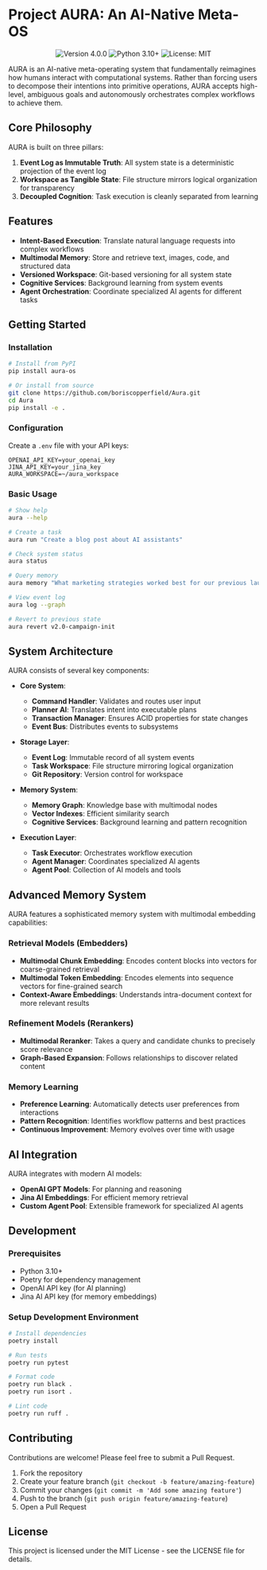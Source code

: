 # Project AURA: An AI-Native Meta-OS

<div align="center">
  <img src="https://img.shields.io/badge/version-4.0.0-blue.svg" alt="Version 4.0.0">
  <img src="https://img.shields.io/badge/python-3.10+-green.svg" alt="Python 3.10+">
  <img src="https://img.shields.io/badge/license-MIT-orange.svg" alt="License: MIT">
</div>

AURA is an AI-native meta-operating system that fundamentally reimagines how humans interact with computational systems. Rather than forcing users to decompose their intentions into primitive operations, AURA accepts high-level, ambiguous goals and autonomously orchestrates complex workflows to achieve them.

## Core Philosophy

AURA is built on three pillars:

1. **Event Log as Immutable Truth**: All system state is a deterministic projection of the event log
2. **Workspace as Tangible State**: File structure mirrors logical organization for transparency
3. **Decoupled Cognition**: Task execution is cleanly separated from learning

## Features

- **Intent-Based Execution**: Translate natural language requests into complex workflows
- **Multimodal Memory**: Store and retrieve text, images, code, and structured data
- **Versioned Workspace**: Git-based versioning for all system state
- **Cognitive Services**: Background learning from system events
- **Agent Orchestration**: Coordinate specialized AI agents for different tasks

## Getting Started

### Installation

```bash
# Install from PyPI
pip install aura-os

# Or install from source
git clone https://github.com/boriscopperfield/Aura.git
cd Aura
pip install -e .
```

### Configuration

Create a `.env` file with your API keys:

```
OPENAI_API_KEY=your_openai_key
JINA_API_KEY=your_jina_key
AURA_WORKSPACE=~/aura_workspace
```

### Basic Usage

```bash
# Show help
aura --help

# Create a task
aura run "Create a blog post about AI assistants"

# Check system status
aura status

# Query memory
aura memory "What marketing strategies worked best for our previous launches?"

# View event log
aura log --graph

# Revert to previous state
aura revert v2.0-campaign-init
```

## System Architecture

AURA consists of several key components:

- **Core System**:
  - **Command Handler**: Validates and routes user input
  - **Planner AI**: Translates intent into executable plans
  - **Transaction Manager**: Ensures ACID properties for state changes
  - **Event Bus**: Distributes events to subsystems

- **Storage Layer**:
  - **Event Log**: Immutable record of all system events
  - **Task Workspace**: File structure mirroring logical organization
  - **Git Repository**: Version control for workspace

- **Memory System**:
  - **Memory Graph**: Knowledge base with multimodal nodes
  - **Vector Indexes**: Efficient similarity search
  - **Cognitive Services**: Background learning and pattern recognition

- **Execution Layer**:
  - **Task Executor**: Orchestrates workflow execution
  - **Agent Manager**: Coordinates specialized AI agents
  - **Agent Pool**: Collection of AI models and tools

## Advanced Memory System

AURA features a sophisticated memory system with multimodal embedding capabilities:

### Retrieval Models (Embedders)
- **Multimodal Chunk Embedding**: Encodes content blocks into vectors for coarse-grained retrieval
- **Multimodal Token Embedding**: Encodes elements into sequence vectors for fine-grained search
- **Context-Aware Embeddings**: Understands intra-document context for more relevant results

### Refinement Models (Rerankers)
- **Multimodal Reranker**: Takes a query and candidate chunks to precisely score relevance
- **Graph-Based Expansion**: Follows relationships to discover related content

### Memory Learning
- **Preference Learning**: Automatically detects user preferences from interactions
- **Pattern Recognition**: Identifies workflow patterns and best practices
- **Continuous Improvement**: Memory evolves over time with usage

## AI Integration

AURA integrates with modern AI models:

- **OpenAI GPT Models**: For planning and reasoning
- **Jina AI Embeddings**: For efficient memory retrieval
- **Custom Agent Pool**: Extensible framework for specialized AI agents

## Development

### Prerequisites

- Python 3.10+
- Poetry for dependency management
- OpenAI API key (for AI planning)
- Jina AI API key (for memory embeddings)

### Setup Development Environment

```bash
# Install dependencies
poetry install

# Run tests
poetry run pytest

# Format code
poetry run black .
poetry run isort .

# Lint code
poetry run ruff .
```

## Contributing

Contributions are welcome! Please feel free to submit a Pull Request.

1. Fork the repository
2. Create your feature branch (`git checkout -b feature/amazing-feature`)
3. Commit your changes (`git commit -m 'Add some amazing feature'`)
4. Push to the branch (`git push origin feature/amazing-feature`)
5. Open a Pull Request

## License

This project is licensed under the MIT License - see the LICENSE file for details.